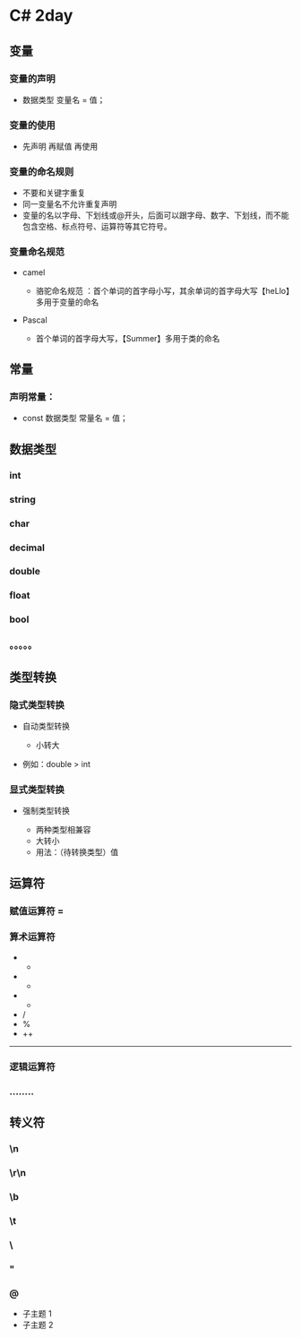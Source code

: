 # C# 2day

## 变量

### 变量的声明

- 数据类型 变量名  = 值；

### 变量的使用

- 先声明 再赋值   再使用

### 变量的命名规则

- 不要和关键字重复
- 同一变量名不允许重复声明
- 变量的名以字母、下划线或@开头，后面可以跟字母、数字、下划线，而不能包含空格、标点符号、运算符等其它符号。

### 变量命名规范

- camel 

	- 骆驼命名规范 ：首个单词的首字母小写，其余单词的首字母大写【heLlo】多用于变量的命名

- Pascal 

	-  首个单词的首字母大写，【Summer】多用于类的命名

## 常量

### 声明常量：

- const 数据类型 常量名  = 值；

## 数据类型

### int

### string

### char

### decimal

### double

### float

### bool

### 。。。。。

## 类型转换

### 隐式类型转换   

- 自动类型转换

	- 小转大

- 例如：double > int   

###  显式类型转换   

- 强制类型转换

	- 两种类型相兼容
	- 大转小
	- 用法：（待转换类型）值

## 运算符

### 赋值运算符 =

### 算术运算符

- +
- -
- *
- /
- %
- ++
- --

### 逻辑运算符

### ........

## 转义符

### \n

### \r\n

### \b

### \t

### \\

### \"

### @

- 子主题 1
- 子主题 2

